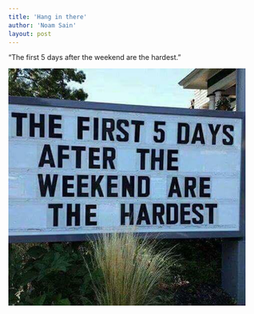 ```yaml
---
title: 'Hang in there'
author: 'Noam Sain'
layout: post
---
```


“The first 5 days after the weekend are the hardest.”

![Hang in there](/assets/2022/2022-10-funny03.jpg "Hang in there")
